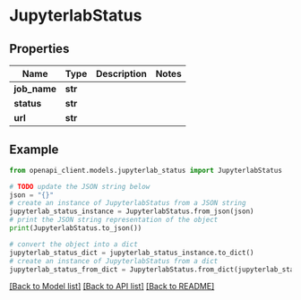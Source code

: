 # JupyterlabStatus


## Properties

Name | Type | Description | Notes
------------ | ------------- | ------------- | -------------
**job_name** | **str** |  | 
**status** | **str** |  | 
**url** | **str** |  | 

## Example

```python
from openapi_client.models.jupyterlab_status import JupyterlabStatus

# TODO update the JSON string below
json = "{}"
# create an instance of JupyterlabStatus from a JSON string
jupyterlab_status_instance = JupyterlabStatus.from_json(json)
# print the JSON string representation of the object
print(JupyterlabStatus.to_json())

# convert the object into a dict
jupyterlab_status_dict = jupyterlab_status_instance.to_dict()
# create an instance of JupyterlabStatus from a dict
jupyterlab_status_from_dict = JupyterlabStatus.from_dict(jupyterlab_status_dict)
```
[[Back to Model list]](../README.md#documentation-for-models) [[Back to API list]](../README.md#documentation-for-api-endpoints) [[Back to README]](../README.md)


